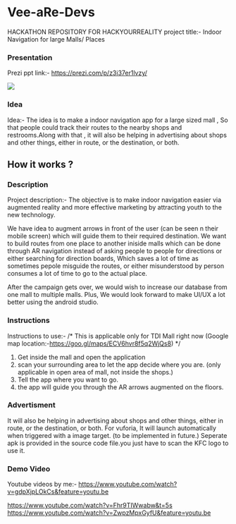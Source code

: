 # Vee-aRe-Devs
HACKATHON REPOSITORY FOR HACKYOURREALITY
project title:- Indoor Navigation for large Malls/ Places



### Presentation
Prezi ppt link:- https://prezi.com/p/z3i37er1lvzy/

![](GIF-190913_011828.gif)


### Idea
Idea:-  The idea is to make a indoor navigation app for a large sized mall , So that people could track their routes to the nearby shops and restrooms.Along with that , it will also be helping in advertising about shops and other things, either in route, or the destination, or both.

## How it works ?

### Description
Project description:- The objective is to make indoor navigation easier via augmented reality and more effective marketing by attracting youth to the new technology.

We have idea to augment arrows in front of the user (can be seen n their mobile screen) which will guide them to their required destination.
We want to build routes from one place to another iniside malls which can be done through AR navigation instead of asking people to people for directions or either searching for direction boards, Which saves a lot of time as sometimes pepole misguide the routes, or either misunderstood by person consumes a lot of time to go to the actual place.

After the campaign gets over, we would wish to increase our database from one mall to multiple malls. Plus, We would look forward to make UI/UX a lot better using the android studio.

### Instructions
Instructions to use:- 
/* 
  This is applicable only for TDI
Mall right now (Google map location:-https://goo.gl/maps/ECV6hvr8f5q2WjQs8)
*/
1. Get inside the mall and open the application
2. scan your surrounding area to let the app decide where you are. (only applicable in open area of mall, not inside the shops.)
3. Tell the app where you want to go.
4. the app will guide you through the AR arrows augmented on the floors.


### Advertisment
It will also be helping in advertising about shops and other things, either in route, or the destination, or both.
For vuforia, It will launch automatically when triggered with a image target. (to be implemented in future.)
Seperate apk is provided in the source code file.you just have to scan the KFC logo to use it. 


### Demo Video
Youtube videos by me:- https://www.youtube.com/watch?v=gdpXjpLOkCs&feature=youtu.be

https://www.youtube.com/watch?v=Fhr9TIWwabw&t=5s
                     https://www.youtube.com/watch?v=ZwpzMpxGyfU&feature=youtu.be
